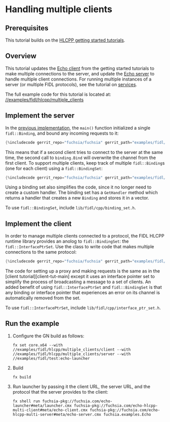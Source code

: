 # Handling multiple clients

## Prerequisites

This tutorial builds on the [HLCPP getting started tutorials][overview].

## Overview

This tutorial updates the [Echo client][client-tut] from the getting started
tutorials to make multiple connections to the server, and update the
[Echo server][server-tut] to handle multiple client connections. For running
multiple instances of a server (or multiple FIDL protocols), see the
tutorial on [services][services-tut].

The full example code for this tutorial is located at:
[//examples/fidl/hlcpp/multiple_clients][src]

## Implement the server

In the [previous implementation][server-tut-impl], the `main()` function initialized
a single `fidl::Binding`, and bound any incoming requests to it:

```cpp
{%includecode gerrit_repo="fuchsia/fuchsia" gerrit_path="examples/fidl/hlcpp/server/main.cc" region_tag="main" highlight="5,7,8,9,10,12" %}
```

This means that if a second client tries to connect to the server at the same
time, the second call to `binding.Bind` will overwrite the channel from the
first client. To support multiple clients, keep track of multiple
`fidl::Binding`s (one for each client) using a `fidl::BindingSet`:

```cpp
{%includecode gerrit_repo="fuchsia/fuchsia" gerrit_path="examples/fidl/hlcpp/multiple_clients/server/main.cc" region_tag="main" highlight="5,7" %}
```

Using a binding set also simplifies the code, since it no longer
need to create a custom handler. The binding set has a `GetHandler` method which
returns a handler that creates a new `Binding` and stores it in a vector.

To use `fidl::BindingSet`, include `lib/fidl/cpp/binding_set.h`.

## Implement the client

In order to manage multiple clients connected to a protocol, the FIDL HLCPP
runtime library provides an anolog to `fidl::BindingSet`: the
`fidl::InterfacePtrSet`. Use the class to write code that makes multiple
connections to the same protocol:

```cpp
{%includecode gerrit_repo="fuchsia/fuchsia" gerrit_path="examples/fidl/hlcpp/multiple_clients/client/main.cc" region_tag="main" %}
```

The code for setting up a proxy and making requests is the same as in the
[client tutorial][client-tut-main] except it uses
an interface pointer set to simplify the process of broadcasting a message
to a set of clients. An added benefit of using `fidl::InterfacePtrSet` and
`fidl::BindingSet` is that any binding or interface pointer that experiences an
error on its channel is automatically removed from the set.

To use `fidl::InterfacePtrSet`, include `lib/fidl/cpp/interface_ptr_set.h`.


## Run the example

1. Configure the GN build as follows:

    `fx set core.x64 --with //examples/fidl/hlcpp/multiple_clients/client --with //examples/fidl/hlcpp/multiple_clients/server --with //examples/fidl/test:echo-launcher`

2. Build

    `fx build`

3. Run launcher by passing it the client URL, the server URL, and the protocol that
   the server provides to the client:

    `fx shell run fuchsia-pkg://fuchsia.com/echo-launcher#meta/launcher.cmx fuchsia-pkg://fuchsia.com/echo-hlcpp-multi-client#meta/echo-client.cmx fuchsia-pkg://fuchsia.com/echo-hlcpp-multi-server#meta/echo-server.cmx fuchsia.examples.Echo`

<!-- xrefs -->
[client-tut]: /docs/development/languages/fidl/tutorials/hlcpp/basics/client.md
[client-main]: /docs/development/languages/fidl/tutorials/hlcpp/basics/client.md#main
[server-tut]: /docs/development/languages/fidl/tutorials/hlcpp/basics/server.md
[server-tut-impl]: /docs/development/languages/fidl/tutorials/hlcpp/basics/server.md#impl
[services-tut]: /docs/development/languages/fidl/tutorials/hlcpp/topics/services.md
[src]: /examples/fidl/hlcpp/multiple_clients
[overview]: /docs/development/languages/fidl/tutorials/overview.md
